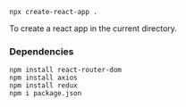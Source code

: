 
```shell
npx create-react-app .
```
To create a react app in the current directory.

### Dependencies
```shell
npm install react-router-dom
npm install axios
npm install redux
npm i package.json
```